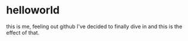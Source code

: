 # helloworld
this is me, feeling out github
I've decided to finally dive in and this is the effect of that.
